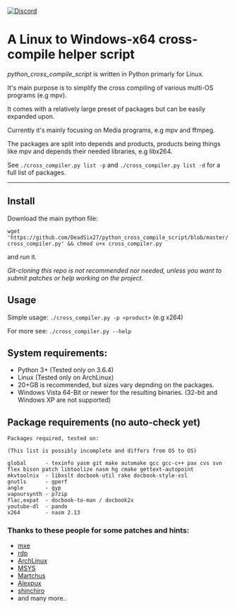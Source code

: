 [![Discord](https://img.shields.io/badge/Discord-Join-blue.svg)](https://discord.gg/gAvufS2)

# A Linux to Windows-x64 cross-compile helper script

_python_cross_compile_script_ is written in Python primarly for Linux.

It's main purpose is to simplify the cross compiling of various multi-OS programs (e.g mpv).

It comes with a relatively large preset of packages but can be easily expanded upon.

Currently it's mainly focusing on Media programs, e.g mpv and ffmpeg.

The packages are split into depends and products, products being things like mpv and depends their needed libraries, e.g libx264.

See `./cross_compiler.py list -p` and `./cross_compiler.py list -d` for a full list of packages.

---

## **Install**

Download the main python file:

`wget 'https://github.com/DeadSix27/python_cross_compile_script/blob/master/cross_compiler.py' && chmod u+x cross_compiler.py`

and run it.

_Git-cloning this repo is not recommended nor needed, unless you want to submit patches or help working on the project._

## **Usage**

Simple usage: `./cross_compiler.py -p <product>` (e.g x264)

For more see: `./cross_compiler.py --help`

## **System requirements:**

* Python 3+ (Tested only on 3.6.4)
* Linux (Tested only on ArchLinux)
* 20+GB is recommended, but sizes vary depnding on the packages.
* Windows Vista 64-Bit or newer for the resulting binaries. (32-bit and Windows XP are not supported)

## **Package requirements (no auto-check yet)**
```
Packages required, tested on:

(This list is possibly incomplete and differs from OS to OS)

global      - texinfo yasm git make automake gcc gcc-c++ pax cvs svn flex bison patch libtoolize nasm hg cmake gettext-autopoint
mkvtoolnix  - libxslt docbook-util rake docbook-style-xsl
gnutls      - gperf
angle       - gyp
vapoursynth - p7zip
flac,expat  - docbook-to-man / docbook2x
youtube-dl  - pando
x264        - nasm 2.13
```

### Thanks to these people for some patches and hints:

- [mxe](https://github.com/mxe/mxe)
- [rdp](https://github.com/rdp/ffmpeg-windows-build-helpers)
- [ArchLinux](https://aur.archlinux.org/packages/)
- [MSYS](https://github.com/Alexpux/MSYS2-packages/)
- [Martchus](https://github.com/Martchus/PKGBUILDs/commits/master)
- [Alexpux](https://github.com/Alexpux/MINGW-packages)
- [shinchiro](https://github.com/shinchiro/mpv-winbuild-cmake)
- and many more..

